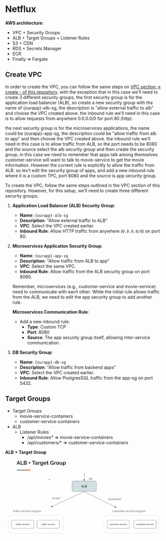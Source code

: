 # Netflux

**AWS architecture**:

- VPC + Security Groups
- ALB + Target Groups + Listener Rules
- S3 + CDN
- RDS + Secrets Manager
- ECR
- Finally => Fargate



## Create VPC

In order to create the VPC, you can follow the same steps on [VPC section -> create - of this repository](https://github.com/AaronHapy/AWS/tree/main/vpc/create), with the exception that in this case we'll need to create 3 different security groups, the first security group is for the application load balancer (ALB), so create a new security group with the name of {ourapp}-alb-sg, the description is "allow external traffic to alb" and choose the VPC created above. the inbound rule we'll need in this case is to allow requests from anywhere 0.0.0.0/0 for port 80 (http).

the next security group is for the microservices applications, the name could be {ourapp}-app-sg, the description could be "allow traffic from alb to app" and then choose the VPC created above. the inbound rule we'll need in this case is to allow traffic from ALB, so the port needs to be 8080 and the source select the alb security group and then create the security group, in this case we need to remember that apps talk among themselves customer-service will want to talk to movie-service to get the movie information. However the current rule is explicitly to allow the traffic from ALB. so les't edit the security group of apps, and add a new inbound rule where it is a custom TPC, port 8080 and the source is app security group. 


To create the VPC, follow the same steps outlined in the VPC section of this repository. However, for this setup, we’ll need to create three different security groups.

1. **Application Load Balancer (ALB) Security Group**:  
   - **Name**: `{ourapp}-alb-sg`  
   - **Description**: "Allow external traffic to ALB"  
   - **VPC**: Select the VPC created earlier.  
   - **Inbound Rule**: Allow HTTP traffic from anywhere (`0.0.0.0/0`) on port 80.

2. **Microservices Application Security Group**:  
   - **Name**: `{ourapp}-app-sg`  
   - **Description**: "Allow traffic from ALB to app"  
   - **VPC**: Select the same VPC.  
   - **Inbound Rule**: Allow traffic from the ALB security group on port 8080.

   Remember, microservices (e.g., customer-service and movie-service) need to communicate with each other. While the initial rule allows traffic from the ALB, we need to edit the app security group to add another rule.

    **Microservices Communication Rule**:  
    - Add a new inbound rule:  
        - **Type**: Custom TCP  
        - **Port**: 8080  
        - **Source**: The app security group itself, allowing inter-service communication.

3. **DB Security Group**:  
   - **Name**: `{ourapp}-db-sg`  
   - **Description**: "Allow traffic from backend apps"  
   - **VPC**: Select the VPC created earlier.  
   - **Inbound Rule**: Allow PostgresSQL traffic from the app-sg on port 5432.


## Target Groups

- Target Groups
    - movie-service-containers
    - customer-service-containers
- ALB
    - Listener Rules
        - /api/movies* => movie-service-containers
        - /api/customers/* => customer-service-containers

**ALB + Target Group**

![alt text](./images/1.png)   
